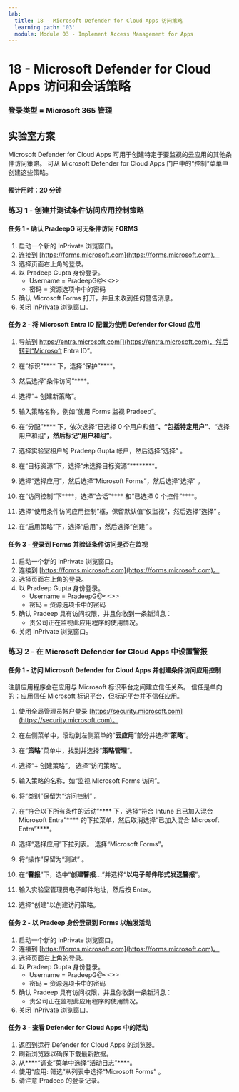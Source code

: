 ```yaml
---
lab:
  title: 18 - Microsoft Defender for Cloud Apps 访问策略
  learning path: '03'
  module: Module 03 - Implement Access Management for Apps
---
```


# 18 - Microsoft Defender for Cloud Apps 访问和会话策略

### 登录类型 = Microsoft 365 管理

## 实验室方案

Microsoft Defender for Cloud Apps 可用于创建特定于要监视的云应用的其他条件访问策略。  可从 Microsoft Defender for Cloud Apps 门户中的“控制”菜单中创建这些策略。

#### 预计用时：20 分钟

### 练习 1 - 创建并测试条件访问应用控制策略

#### 任务 1 - 确认 PradeepG 可无条件访问 FORMS

1. 启动一个新的 InPrivate 浏览窗口。
2. 连接到 [https://forms.microsoft.com](https://forms.microsoft.com)。
3. 选择页面右上角的登录。
4. 以 Pradeep Gupta 身份登录。
   - Username = PradeepG@<<<your lab hoster provided domain>>>
   - 密码 = 资源选项卡中的密码
5. 确认 Microsoft Forms 打开，并且未收到任何警告消息。
6. 关闭 InPrivate 浏览窗口。

#### 任务 2 - 将 Microsoft Entra ID 配置为使用 Defender for Cloud 应用

1. 导航到 https://entra.microsoft.com[](https://entra.microsoft.com)，然后转到“Microsoft Entra ID”。

2. 在“标识”**** 下，选择“保护”****。

3. 然后选择“条件访问”****。

4. 选择“+ 创建新策略”。

5. 输入策略名称，例如“使用 Forms 监视 Pradeep”。

6. 在“分配”**** 下，依次选择“已选择 0 个用户和组”****、“包括特定用户”****、“选择用户和组”****，然后标记“用户和组”****。

7. 选择实验室租户的 Pradeep Gupta 帐户，然后选择“选择” 。

8. 在“目标资源”下，选择“未选择目标资源”********。

9. 选择“选择应用”，然后选择“Microsoft Forms”，然后选择“选择”  。 

10. 在“访问控制”下****，选择“会话”**** 和“已选择 0 个控件”****。

11. 选择“使用条件访问应用控制”框，保留默认值“仅监视”，然后选择“选择”  。

12. 在“启用策略”下，选择“启用”，然后选择“创建”  。

#### 任务 3 - 登录到 Forms 并验证条件访问是否在监视

1. 启动一个新的 InPrivate 浏览窗口。
2. 连接到 [https://forms.microsoft.com](https://forms.microsoft.com)。
3. 选择页面右上角的登录。
4. 以 Pradeep Gupta 身份登录。
   - Username = PradeepG@<<<your lab hoster provided domain>>>
   - 密码 = 资源选项卡中的密码
5. 确认 Pradeep 具有访问权限，并且你收到一条新消息：
   - 贵公司正在监视此应用程序的使用情况。
6. 关闭 InPrivate 浏览窗口。

### 练习 2 - 在 Microsoft Defender for Cloud Apps 中设置警报

#### 任务 1 - 访问 Microsoft Defender for Cloud Apps 并创建条件访问应用控制

注册应用程序会在应用与 Microsoft 标识平台之间建立信任关系。 信任是单向的：应用信任 Microsoft 标识平台，但标识平台并不信任应用。

1. 使用全局管理员帐户登录 [https://security.microsoft.com](https://security.microsoft.com)。

1. 在左侧菜单中，滚动到左侧菜单的“**云应用**”部分并选择“**策略**”。

1. 在“**策略**”菜单中，找到并选择“**策略管理**”。

1. 选择“+ 创建策略”。 选择“访问策略”。

1. 输入策略的名称，如“监视 Microsoft Forms 访问”。

1. 将“类别”保留为“访问控制” 。

1. 在“符合以下所有条件的活动”**** 下，选择“符合 Intune 且已加入混合 Microsoft Entra”**** 的下拉菜单，然后取消选择“已加入混合 Microsoft Entra”****。

1. 选择“选择应用”下拉列表。  选择“Microsoft Forms”。

1. 将“操作”保留为“测试” 。

1. 在“**警报**”下，选中“**创建警报...**”并选择“**以电子邮件形式发送警报**”。

1. 输入实验室管理员电子邮件地址，然后按 Enter。

1. 选择“创建”以创建访问策略。

#### 任务 2 - 以 Pradeep 身份登录到 Forms 以触发活动

1. 启动一个新的 InPrivate 浏览窗口。
2. 连接到 [https://forms.microsoft.com](https://forms.microsoft.com)。
3. 选择页面右上角的登录。
4. 以 Pradeep Gupta 身份登录。
   - Username = PradeepG@<<<your lab hoster provided domain>>>
   - 密码 = 资源选项卡中的密码
5. 确认 Pradeep 具有访问权限，并且你收到一条新消息：
   - 贵公司正在监视此应用程序的使用情况。
6. 关闭 InPrivate 浏览窗口。

#### 任务 3 - 查看 Defender for Cloud Apps 中的活动

1. 返回到运行 Defender for Cloud Apps 的浏览器。
2. 刷新浏览器以确保下载最新数据。
3. 从****“调查”菜单中选择“活动日志”****。
4. 使用“应用: 筛选”从列表中选择“Microsoft Forms” 。
5. 请注意 Pradeep 的登录记录。
